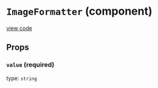 `ImageFormatter` (component)
============================
[view code](../src/addons/formatters/ImageFormatter.js)


Props
-----

### `value` (required)

type: `string`

